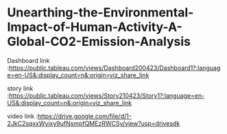 # Unearthing-the-Environmental-Impact-of-Human-Activity-A-Global-CO2-Emission-Analysis


Dashboard link :https://public.tableau.com/views/Dashboard200423/Dashboard1?:language=en-US&:display_count=n&:origin=viz_share_link

story link :https://public.tableau.com/views/Story210423/Story1?:language=en-US&:display_count=n&:origin=viz_share_link

video link :https://drive.google.com/file/d/1-2JkC2sqxxWyixy9ufNsmpfQMEzRWCSy/view?usp=drivesdk
